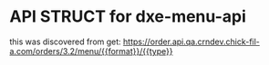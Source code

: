 # API STRUCT for dxe-menu-api


this was discovered from 
get:
https://order.api.qa.crndev.chick-fil-a.com/orders/3.2/menu/{{format}}/{{type}}


